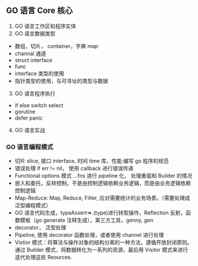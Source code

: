 ## GO 语言 Core 核心

1. GO 语言工作区和程序实体
2. GO 语言数据类型

- 数组，切片， container，字典 map
- channal 通道
- struct interface
- func
- interface 类型的使用
- 指针类型的使用，与可寻址的类型与数据

3. GO 语言程序执行

- if else switch select
- gorutine
- defer panic

4. GO 语言实战

### GO 语言编程模式

- 切片 slice, 接口 interface, 时间 time 库，性能:编写 go 程序的规范
- 错误处理 if err != nil， 使用 callback 进行错误传递
- Functional options 模式 ...fns 进行 pipeline 化， 处理重载和 Builder 的情况
- 嵌入和委托，反转控制，不是由控制逻辑依赖业务逻辑，而是由业务逻辑依赖控制逻辑
- Map-Reduce: Map, Reduce, Filter, 应对需要统计的业务场景。（需要处理成泛型编程模式）
- GO 语言代码生成，typeAssert=>.(type)进行转型操作，Reflection 反射，函数模板（go generate 注释生成），第三方工具，genny, gen
- decorator， 泛型处理
- Pipeline, 使用 decorator 函数处理，或者使用 channel 进行处理
- Vistior 模式：将算法与操作对象的结构分离的一种方法，遵循开放封闭原则。通过 Builder 模式，将数据转化为一系列的资源，最后用 Visitor 模式来进行迭代处理这些 Reources.
